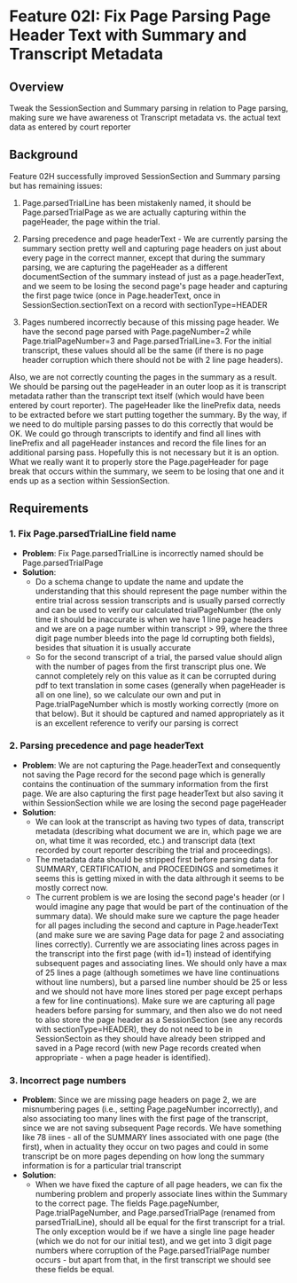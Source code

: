 # Feature 02I: Fix Page Parsing Page Header Text with Summary and Transcript Metadata

## Overview
Tweak the SessionSection and Summary parsing in relation to Page parsing, making sure we have awareness ot Transcript metadata vs. the actual text data as entered by court reporter

## Background
Feature 02H successfully improved SessionSection and Summary parsing but has remaining issues:

1. Page.parsedTrialLine has been mistakenly named, it should be Page.parsedTrialPage as we are actually capturing within the pageHeader, the page within the trial.  

2. Parsing precedence and page headerText - We are currently parsing the summary section pretty well and capturing page headers on just about every page in the correct manner, except that during the summary parsing, we are capturing the pageHeader as a different documentSection of the summary instead of just as a page.headerText, and we seem to be losing the second page's page header and capturing the first page twice (once in Page.headerText, once in SessionSection.sectionText on a record with sectionType=HEADER  

3. Pages numbered incorrectly because of this missing page header.  We have the second page parsed with Page.pageNumber=2 while Page.trialPageNumber=3 and Page.parsedTrialLine=3.  For the initial transcript, these values should all be the same (if there is no page header corruption which there should not be with 2 line page headers).


Also, we are not correctly counting the pages in the summary as a result.  We should be parsing out the pageHeader in an outer loop as it is transcript metadata rather than the transcript text itself (which would have been entered by court reporter).  The pageHeader like the linePrefix data, needs to be extracted before we start putting together the summary.  By the way, if we need to do multiple parsing passes to do this correctly that would be OK.  We could go through transcripts to identify and find all lines with linePrefix and all pageHeader instances and record the file lines for an additional parsing pass.  Hopefully this is not necessary but it is an option.  What we really want it to properly store the Page.pageHeader for page break that occurs within the summary, we seem to be losing that one and it ends up as a section within SessionSection.



## Requirements

### 1. Fix Page.parsedTrialLine field name
- **Problem**: Fix Page.parsedTrialLine is incorrectly named should be Page.parsedTrialPage
- **Solution**: 
  - Do a schema change to update the name and update the understanding that this should represent the page number within the entire trial across session transcripts and is usually parsed correctly and can be used to verify our calculated trialPageNumber (the only time it should be inaccurate is when we have 1 line page headers and we are on a page number within transcript > 99, where the three digit page number bleeds into the page Id corrupting both fields), besides that situation it is usually accurate
  - So for the second transcript of a trial, the parsed value should align with the number of pages from the first transcript plus one.  We cannot completely rely on this value as it can be corrupted during pdf to text translation in some cases (generally when pageHeader is all on one line), so we calculate our own and put in Page.trialPageNumber which is mostly working correctly (more on that below).  But it should be captured and named appropriately as it is an excellent reference to verify our parsing is correct
  

### 2. Parsing precedence and page headerText
- **Problem**: We are not capturing the Page.headerText and consequently not saving the Page record for the second page which is generally contains the continuation of the summary information from the first page.  We are also capturing the first page headerText but also saving it within SessionSection while we are losing the second page pageHeader
- **Solution**: 
  - We can look at the transcript as having two types of data, transcript metadata (describing what document we are in, which page we are on, what time it was recorded, etc.) and transcript data (text recorded by court reporter describing the trial and proceedings).
  - The metadata data should be stripped first before parsing data for SUMMARY, CERTIFICATION, and PROCEEDINGS and sometimes it seems this is getting mixed in with the data althrough it seems to be mostly correct now.
  - The current problem is we are losing the second page's header (or I would imagine any page that would be part of the continuation of the summary data).  We should make sure we capture the page header for all pages including the second and capture in Page.headerText (and make sure we are saving Page data for page 2 and associating lines correctly).  Currently we are associating lines across pages in the transcript into the first page (with id=1) instead of identifying subsequent pages and associating lines.  We should only have a max of 25 lines a page (although sometimes we have line continuations without line numbers), but a parsed line number should be 25 or less and we should not have more lines stored per page except perhaps a few for line continuations).  Make sure we are capturing all page headers before parsing for summary, and then also we do not need to also store the page header as a SessionSection (see any records with sectionType=HEADER), they do not need to be in SessionSectoin as they should have already been stripped and saved in a Page record (with new Page records created when appropriate - when a page header is identified).
  

### 3. Incorrect page numbers
- **Problem**: Since we are missing page headers on page 2, we are misnumbering pages (i.e., setting Page.pageNumber incorrectly), and also associating too many lines with the first page of the transcript, since we are not saving subsequent Page records.  We have something like 78 iines - all of the SUMMARY lines associated with one page (the first), when in actuality they occur on two pages and could in some transcript be on more pages depending on how long the summary information is for a particular trial transcript
- **Solution**: 
  - When we have fixed the capture of all page headers, we can fix the numbering problem and properly associate lines within the Summary to the correct page.  The fields Page.pageNumber, Page.trialPageNumber, and Page.parsedTrialPage (renamed from parsedTrialLine), should all be equal for the first transcript for a trial.  The only exception would be if we have a single line page header (which we do not for our initial test), and we get into 3 digit page numbers where corruption of the Page.parsedTrialPage number occurs - but apart from that, in the first transcript we should see these fields be equal.
  


